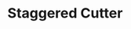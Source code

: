 ---
# layout: product_detail
title: Staggered Cutter
img: /assets/images/cutters/staggered_cutter-min.png
---